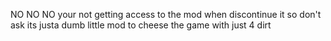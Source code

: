 NO NO NO your not getting access to the mod when discontinue it so don't ask its justa dumb little mod to cheese the game with just 4 dirt
